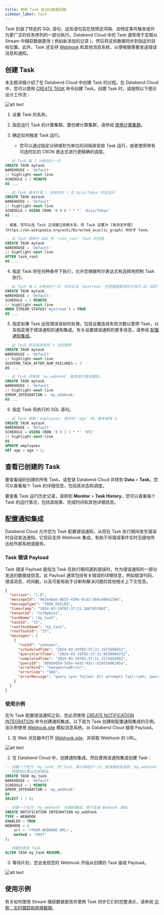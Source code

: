 ```yaml
---
title: 使用 Task 自动化数据加载
sidebar_label: Task
---
```


Task 封装了特定的 SQL 语句，这些语句旨在按预定间隔、由特定事件触发或作为更广泛的任务序列的一部分执行。Databend Cloud 中的 Task 通常用于定期从 Stream 中捕获数据更改 ( 例如新添加的记录 )，然后将这些数据同步到指定的目标位置。此外，Task 还支持 [Webhook](https://en.wikipedia.org/wiki/Webhook) 和其他消息系统，以便根据需要发送错误消息和通知。

## 创建 Task

本主题详细介绍了在 Databend Cloud 中创建 Task 的过程。在 Databend Cloud 中，您可以使用 [CREATE TASK](/sql/sql-commands/ddl/task/ddl-create_task) 命令创建 Task。创建 Task 时，请按照以下图示设计工作流：

![alt text](/img/load/task.png)

1. 设置 Task 的名称。
2. 指定运行 Task 的计算集群。要创建计算集群，请参阅 [使用计算集群](/guides/cloud/using-databend-cloud/warehouses)。
3. 确定如何触发 Task 运行。

   - 您可以通过指定分钟或秒为单位的间隔来安排 Task 运行，或者使用带有可选时区的 CRON 表达式进行更精确的调度。

```sql title='示例：'
-- 此 Task 每 2 分钟运行一次
CREATE TASK mytask
WAREHOUSE = 'default'
// highlight-next-line
SCHEDULE = 2 MINUTE
AS ...

-- 此 Task 每天午夜 ( 当地时间 ) 在 Asia/Tokyo 时区运行
CREATE TASK mytask
WAREHOUSE = 'default'
// highlight-next-line
SCHEDULE = USING CRON '0 0 0 * * *' 'Asia/Tokyo'
AS ...
```

    - 或者，您可以在 Task 之间建立依赖关系，将 Task 设置为 [有向无环图](https://en.wikipedia.org/wiki/Directed_acyclic_graph) 中的子 Task。

```sql title='示例：'
-- 此 Task 依赖于 DAG 中 'task_root' Task 的完成
CREATE TASK mytask
WAREHOUSE = 'default'
// highlight-next-line
AFTER task_root
AS ...
```

4. 指定 Task 将在何种条件下执行，允许您根据布尔表达式有选择地控制 Task 执行。

```sql title='示例：'
-- 此 Task 每 2 分钟运行一次，并且仅当 'mystream' 包含数据更改时才执行 AS 后的 SQL
CREATE TASK mytask
WAREHOUSE = 'default'
SCHEDULE = 2 MINUTE
// highlight-next-line
WHEN STREAM_STATUS('mystream') = TRUE
AS ...
```

5. 指定如果 Task 出现错误该如何处理，包括设置连续失败次数以暂停 Task，以及指定用于错误通知的通知集成。有关设置错误通知的更多信息，请参阅 [配置通知集成](#configuring-notification-integrations)。

```sql title='示例：'
-- 此 Task 将在连续失败 3 次后暂停
CREATE TASK mytask
WAREHOUSE = 'default'
// highlight-next-line
SUSPEND_TASK_AFTER_NUM_FAILURES = 3
AS ...

-- 此 Task 将使用 'my_webhook' 集成进行错误通知。
CREATE TASK mytask
WAREHOUSE = 'default'
// highlight-next-line
ERROR_INTEGRATION = 'my_webhook'
AS ...
```

6. 指定 Task 将执行的 SQL 语句。

```sql title='示例：'
-- 此 Task 更新 'employees' 表中的 'age' 列，每年递增 1。
CREATE TASK mytask
WAREHOUSE = 'default'
SCHEDULE = USING CRON '0 0 1 1 * *' 'UTC'
// highlight-next-line
AS
UPDATE employees
SET age = age + 1;
```

## 查看已创建的 Task

要查看组织创建的所有 Task，请登录 Databend Cloud 并转到 **Data** > **Task**。您可以查看每个 Task 的详细信息，包括其状态和调度。

要查看 Task 运行历史记录，请转到 **Monitor** > **Task History**。您可以查看每个 Task 的运行情况，包括其结果、完成时间和其他详细信息。

## 配置通知集成

Databend Cloud 允许您为 Task 配置错误通知，从而在 Task 执行期间发生错误时自动发送通知。它目前支持 Webhook 集成，有助于将错误事件实时无缝地传达给外部系统或服务。

### Task 错误 Payload

Task 错误 Payload 是指当 Task 在执行期间遇到错误时，作为错误通知的一部分发送的数据或信息。此 Payload 通常包括有关错误的详细信息，例如错误代码、错误消息、时间戳，以及可能有助于诊断和解决问题的其他相关上下文信息。

```json title='Task 错误 Payload 示例：'
{
  "version": "1.0",
  "messageId": "063e40ab-0b55-439e-9cd2-504c496e1566",
  "messageType": "TASK_FAILED",
  "timestamp": "2024-03-19T02:37:21.160705788Z",
  "tenantId": "tn78p61xz",
  "taskName": "my_task",
  "taskId": "15",
  "rootTaskName": "my_task",
  "rootTaskId": "15",
  "messages": [
    {
      "runId": "unknown",
      "scheduledTime": "2024-03-19T02:37:21.157169855Z",
      "queryStartTime": "2024-03-19T02:37:21.043090475Z",
      "completedTime": "2024-03-19T02:37:21.157169205Z",
      "queryId": "88bb9d5d-5d5e-4e52-92cc-b1953406245a",
      "errorKind": "UnexpectedError",
      "errorCode": "500",
      "errorMessage": "query sync failed: All attempts fail:\n#1: query error: code: 1006, message: divided by zero while evaluating function `divide(1, 0)`"
    }
  ]
}
```

### 使用示例

在为 Task 配置错误通知之前，您必须使用 [CREATE NOTIFICATION INTEGRATION](/sql/sql-commands/ddl/notification/ddl-create-notification) 命令创建通知集成。以下是为 Task 创建和配置通知集成的示例。该示例使用 [Webhook.site](http://webhook.site) 模拟消息系统，从 Databend Cloud 接收 Payload。

1. 在 Web 浏览器中打开 [Webhook.site](http://webhook.site)，并获取 Webhook 的 URL。

![alt text](/img/load/webhook-1.png)

2. 在 Databend Cloud 中，创建通知集成，然后使用该通知集成创建 Task：

```sql
-- 创建一个名为 'my_task' 的 Task，每分钟运行一次，错误通知发送到 'my_webhook'。
-- 故意除以零以生成错误。
CREATE TASK my_task
WAREHOUSE = 'default'
SCHEDULE = 1 MINUTE
ERROR_INTEGRATION = 'my_webhook'
AS
SELECT 1 / 0;

-- 创建一个名为 'my_webhook' 的通知集成，用于发送 Webhook 通知。
CREATE NOTIFICATION INTEGRATION my_webhook
TYPE = WEBHOOK
ENABLED = TRUE
WEBHOOK = (
    url = '<YOUR-WEBHOOK_URL>',
    method = 'POST'
);

-- 创建后恢复 Task
ALTER TASK my_task RESUME;
```

3. 等待片刻，您会发现您的 Webhook 开始从创建的 Task 接收 Payload。

![alt text](/img/load/webhook-2.png)

## 使用示例

有关如何使用 Stream 捕获数据更改并使用 Task 同步它们的完整演示，请参阅 [示例：实时跟踪和转换数据](01-stream.md#example-tracking-and-transforming-data-in-real-time)。